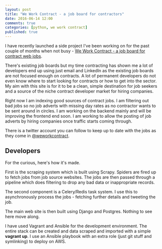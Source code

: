 ```yaml
---
layout: post
title: "We Work Contract - a job board for contractors"
date: 2016-06-14 12:00
comments: true
categories: [python, we work contract]
published: true
---
```

I have recently launched a side project I've been working on for the past couple of months when not busy - [We Work Contract - a job board for contract web jobs](http://weworkcontract.com).  

There's existing job boards but my time contracting has shown me a lot of developers end up using just email and LinkedIn as the existing job boards are not focused enough on contracts.  A lot of permanent developers do not even know where to start looking for contracts or how to get into the sector.  My aim with this site is for it to be a clean, simple destination for job seekers and a source of the niche contract developer market for hiring companies.

Right now I am indexing good sources of contract jobs.  I am filtering out bad jobs so no job adverts with missing day rates as no contractor wants to be sent around in circles.  I am working on the backend mainly and will be improving the frontend end soon.  I am working to allow the posting of job adverts by hiring companies once traffic starts coming through.

There is a twitter account you can follow to keep up to date with the jobs as they come in [@weworkcontract](http://twitter.com/weworkcontract).

## Developers

For the curious, here's how it's made.

First is the scraping system which is built using Scrapy.  Spiders are fired up to fetch jobs from job source websites.  The jobs are then passed through a pipeline which does filtering to drop any bad data or inappropriate records.

The second component is a Celery/Redis task system.  I use this to asynchronously process the jobs - fetching further details and tweeting the job.

The main web site is then built using Django and Postgres.  Nothing to see here move along.

I have used Vagrant and Ansible for the development environment.  The entire stack can be created and data scraped and imported with a simple **vagrant up**.  I use an Ansible playbook with an extra role (just git stuff and symlinking) to deploy on AWS.
